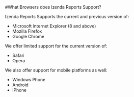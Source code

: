 #What Browsers does Izenda Reports Support?

Izenda Reports Supports the current and previous version of:

* Microsoft Internet Explorer (8 and above)
* Mozilla Firefox 
* Google Chrome

We offer limited support for the current version of:

* Safari
* Opera

We also offer support for mobile platforms as well:

* Windows Phone
* Android
* iPhone